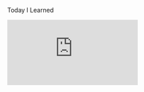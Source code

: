 Today I Learned

![](https://latex.codecogs.com/gif.latex?x%20%3D%20%5Cbegin%7Bbmatrix%7D%20x_%7B1%7D%20%5C%5C%20x_%7B2%7D%20%5C%5C%20x_%7B3%7D%20%5C%5C%20x_%7B4%7D%20%5C%5C%20%5Cend%7Bbmatrix%7D)
